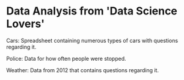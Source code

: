 # Data Analysis from 'Data Science Lovers'

Cars: Spreadsheet containing numerous types of cars with questions regarding it.

Police: Data for how often people were stopped.

Weather: Data from 2012 that contains questions regarding it.
